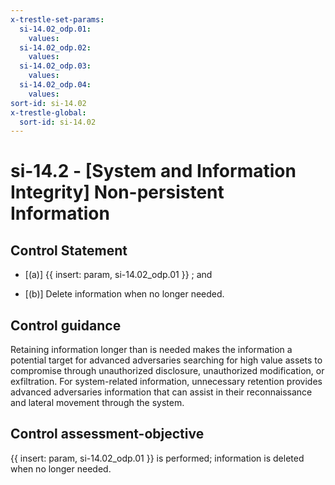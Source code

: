 ```yaml
---
x-trestle-set-params:
  si-14.02_odp.01:
    values:
  si-14.02_odp.02:
    values:
  si-14.02_odp.03:
    values:
  si-14.02_odp.04:
    values:
sort-id: si-14.02
x-trestle-global:
  sort-id: si-14.02
---
```


# si-14.2 - \[System and Information Integrity\] Non-persistent Information

## Control Statement

- \[(a)\] {{ insert: param, si-14.02_odp.01 }} ; and

- \[(b)\] Delete information when no longer needed.

## Control guidance

Retaining information longer than is needed makes the information a potential target for advanced adversaries searching for high value assets to compromise through unauthorized disclosure, unauthorized modification, or exfiltration. For system-related information, unnecessary retention provides advanced adversaries information that can assist in their reconnaissance and lateral movement through the system.

## Control assessment-objective

{{ insert: param, si-14.02_odp.01 }} is performed;
information is deleted when no longer needed.
